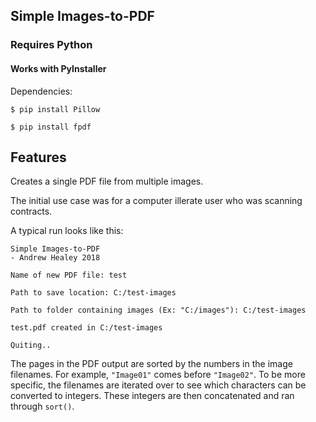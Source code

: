 ## Simple Images-to-PDF


### Requires Python
#### Works with PyInstaller

Dependencies:

`$ pip install Pillow`

`$ pip install fpdf`

## Features

Creates a single PDF file from multiple images.

The initial use case was for a computer illerate user who was scanning contracts.

A typical run looks like this:

```
Simple Images-to-PDF
- Andrew Healey 2018

Name of new PDF file: test

Path to save location: C:/test-images

Path to folder containing images (Ex: "C:/images"): C:/test-images

test.pdf created in C:/test-images

Quiting..
```

The pages in the PDF output are sorted by the numbers in the image filenames. For example, `"Image01"` comes before `"Image02"`. To be more specific, the filenames are iterated over to see which characters can be converted to integers. These integers are then concatenated and ran through `sort()`.
